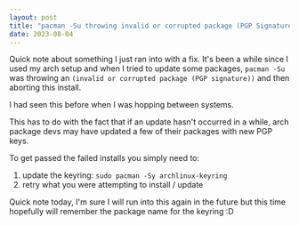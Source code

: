 ```yaml
---
layout: post
title: "pacman -Su throwing invalid or corrupted package (PGP Signature)"
date: 2023-08-04
---
```


Quick note about something I just ran into with a fix. It's been a while since 
I used my arch setup and when I tried to update some packages, `pacman -Su` was
throwing an `(invalid or corrupted package (PGP signature))` and then aborting
this install. 

I had seen this before when I was hopping between systems. 

This has to do with the fact that if an update hasn't occurred in a while,
arch package devs may have updated a few of their packages with new PGP keys.

To get passed the failed installs you simply need to:

1. update the keyring: `sudo pacman -Sy archlinux-keyring`
2. retry what you were attempting to install / update 

Quick note today, I'm sure I will run into this again in the future but this
time hopefully will remember the package name for the keyring :D 
